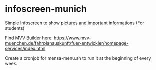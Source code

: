 # infoscreen-munich

Simple Infoscreen to show pictures and important informations (For students)

Find MVV Builder here:
https://www.mvv-muenchen.de/fahrplanauskunft/fuer-entwickler/homepage-services/index.html


Create a cronjob for mensa-menu.sh to run it at the beginning of every week. 
